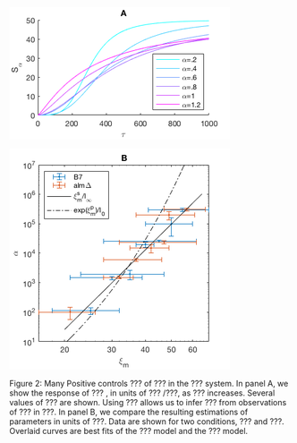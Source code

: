 ![A](Fig2A.png "Panel A")

![B](Fig2B.png "Panel B")

Figure 2: Many Positive controls
???
of ???
in the ??? system.
In panel A, we show the response of ???
, in units of ???
/???,
as ??? increases.
Several values of ??? are shown.
Using ???
allows us to infer ???
from observations of ???
in ???.
In panel B, we compare the resulting estimations of parameters
in units of ???.
Data are shown for two conditions, ??? and ???.
Overlaid curves are best fits of the ??? model
and the ??? model.
